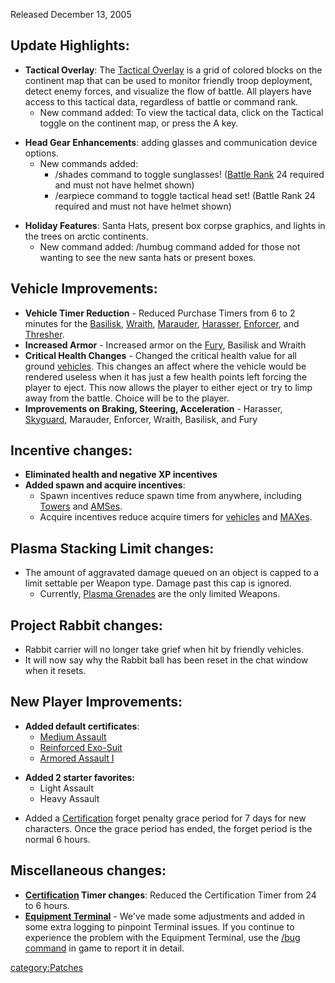 Released December 13, 2005

## Update Highlights:

- **Tactical Overlay**: The [Tactical
  Overlay](../Tactical_Overlay.md) is a grid of colored blocks on
  the continent map that can be used to monitor friendly troop
  deployment, detect enemy forces, and visualize the flow of battle.
  All players have access to this tactical data, regardless of battle
  or command rank.
  - New command added: To view the tactical data, click on the
    Tactical toggle on the continent map, or press the A key.

<!-- -->

- **Head Gear Enhancements**: adding glasses and communication device
  options.
  - New commands added:
    - /shades command to toggle sunglasses! ([Battle
      Rank](../Battle_Rank.md) 24 required and must not have
      helmet shown)
    - /earpiece command to toggle tactical head set! (Battle Rank
      24 required and must not have helmet shown)

<!-- -->

- **Holiday Features**: Santa Hats, present box corpse graphics, and
  lights in the trees on arctic continents.
  - New command added: /humbug command added for those not wanting
    to see the new santa hats or present boxes.

## Vehicle Improvements:

- **Vehicle Timer Reduction** - Reduced Purchase Timers from 6 to 2
  minutes for the [Basilisk](../Basilisk.md),
  [Wraith](../Wraith.md), [Marauder](../Marauder.md),
  [Harasser](../Harasser.md), [Enforcer](../Enforcer.md),
  and [Thresher](../Thresher.md).
- **Increased Armor** - Increased armor on the
  [Fury](../Fury.md), Basilisk and Wraith
- **Critical Health Changes** - Changed the critical health value for
  all ground [vehicles](Vehicle.md). This changes an affect
  where the vehicle would be rendered useless when it has just a few
  health points left forcing the player to eject. This now allows the
  player to either eject or try to limp away from the battle. Choice
  will be to the player.
- **Improvements on Braking, Steering, Acceleration** - Harasser,
  [Skyguard](../Skyguard.md), Marauder, Enforcer, Wraith,
  Basilisk, and Fury

## Incentive changes:

- **Eliminated health and negative XP incentives**
- **Added spawn and acquire incentives**:
  - Spawn incentives reduce spawn time from anywhere, including
    [Towers](../Tower.md) and [AMSes](../AMS.md).
  - Acquire incentives reduce acquire timers for
    [vehicles](Vehicle.md) and [MAXes](../MAX.md).

## Plasma Stacking Limit changes:

- The amount of aggravated damage queued on an object is capped to a
  limit settable per Weapon type. Damage past this cap is ignored.
  - Currently, [Plasma Grenades](plasma_grenade.md) are the
    only limited Weapons.

## Project Rabbit changes:

- Rabbit carrier will no longer take grief when hit by friendly
  vehicles.
- It will now say why the Rabbit ball has been reset in the chat
  window when it resets.

## New Player Improvements:

- **Added default certificates**:
  - [Medium Assault](../Medium_Assault.md)
  - [Reinforced Exo-Suit](../Reinforced_Exo-Suit.md)
  - [Armored Assault I](../Armored_Assault_I.md)

<!-- -->

- **Added 2 starter favorites:**
  - Light Assault
  - Heavy Assault

<!-- -->

- Added a [Certification](../Certification.md) forget penalty
  grace period for 7 days for new characters. Once the grace period
  has ended, the forget period is the normal 6 hours.

## Miscellaneous changes:

- **[Certification](../Certification.md) Timer changes**: Reduced
  the Certification Timer from 24 to 6 hours.
- **[Equipment Terminal](../Equipment_Terminal.md)** - We've made
  some adjustments and added in some extra logging to pinpoint
  Terminal issues. If you continue to experience the problem with the
  Equipment Terminal, use the [/bug
  command](../In-Game_Commands.md#Other_Commands) in game to
  report it in detail.

[category:Patches](category:Patches.md)
